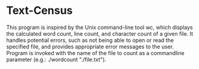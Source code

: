 # Text-Census

This program is inspired by the Unix command-line tool wc, which displays the calculated word count, line count, and character count of a given file. It handles potential errors, such as not being able to open or read the specified file, and provides appropriate error messages to the user. Program is invoked with the name of the file to count as a commandline parameter (e.g.: ./wordcount "./file.txt").
